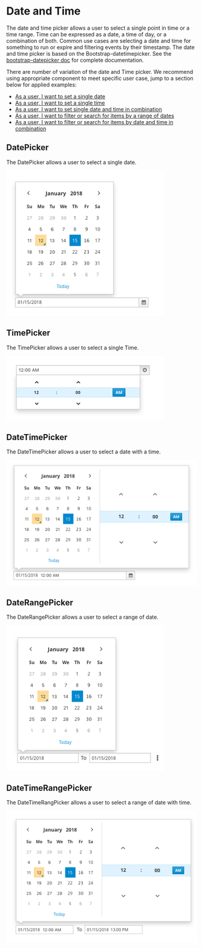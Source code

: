 # Date and Time

The date and  time picker allows a user to select a single point in time or a time range. Time can be expressed as a date, a time of day, or a combination of both. Common use cases are selecting a date and time for something to run or expire and filtering events by their timestamp. The date and time picker is based on the Bootstrap-datetimepicker. See the
[bootstrap-datepicker doc](http://http://eonasdan.github.io/bootstrap-datetimepicker/) for complete documentation.

There are number of variation of the date and Time picker. We recommend using appropriate component to meet specific user case, jump to a section below for applied examples:
</br>
* [As a user, I want to set a single date](#datepicker)
* [As a user, I want to set a single time](#timepicker)
* [As a user, I want to set single date and time in combination](#datetimepicker)
* [As a user, I want to filter or search for items by a range of dates](#daterangepicker)
* [As a user, I want to filter or search for items by date and time in combination](#datetimerangepicker)

## DatePicker
The DatePicker allows a user to select a single date.


![DatePicker](./img/datepickernew.png)

## TimePicker
The TimePicker allows a user to select a single Time.


![TimePicker](./img/timepicker.png)

## DateTimePicker
The DateTimePicker allows a user to select a date with a time.


![DateTimePicker](./img/datetime-picker.png)

## DateRangePicker
The DateRangePicker allows a user to select a range of date.


![DateRangePicker](./img/daterange.png)

## DateTimeRangePicker
The DateTimeRangPicker allows a user to select a range of date with time.


![DateTimeRangePicker](./img/datetime-range.png)
